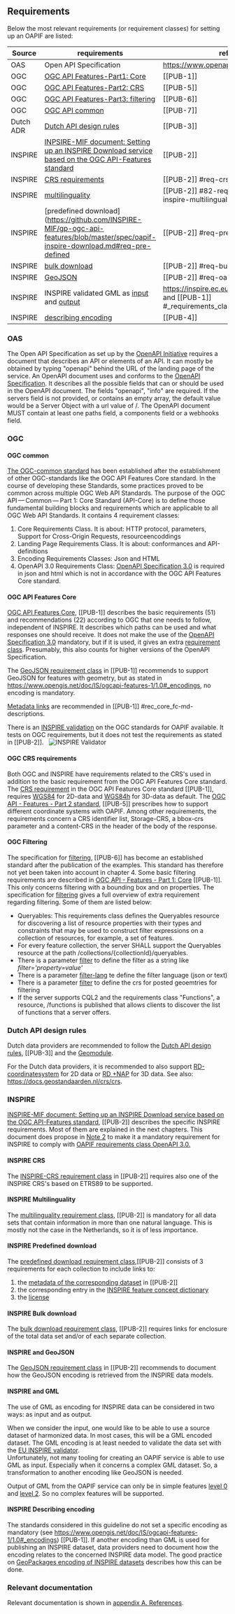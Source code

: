 ## Requirements

Below the most relevant requirements (or requirement classes) for setting up an OAPIF are listed:

| Source   | requirements | reference | 
|----------|--------------|-----------| 
| OAS      | Open API Specification| https://www.openapis.org/ |
| OGC      | [OGC API Features-Part1: Core](https://www.opengis.net/doc/IS/ogcapi-features-1/1.0) | [[PUB-1]] |
| OGC      | [OGC API Features-Part2: CRS](https://www.opengis.net/doc/IS/ogcapi-features-2/1.0) | [[PUB-5]] |
| OGC      | [OGC API Features-Part3: filtering](https://www.opengis.net/doc/IS/ogcapi-features-3/1.0) | [[PUB-6]] |
| OGC      | [OGC API common](https://www.ogc.org/publications/standard/ogcapi-common/) | [[PUB-7]]
| Dutch ADR| [Dutch API design rules](https://www.geonovum.nl/over-geonovum/actueel/rest-api-design-rules-op-pas-toe-leg-uit-lijst) | [[PUB-3]] |
| INSPIRE  | [INPSIRE-MIF document: Setting up an INSPIRE Download service based on the OGC API-Features standard](https://github.com/INSPIRE-MIF/gp-ogc-api-features/blob/master/spec/oapif-inspire-download.md) | [[PUB-2]] |
| INSPIRE  | [CRS requirements](https://github.com/INSPIRE-MIF/gp-ogc-api-features/blob/master/spec/oapif-inspire-download.md#req-crs) | [[PUB-2]] #req-crs |
| INSPIRE  | [multilinguality](https://github.com/INSPIRE-MIF/gp-ogc-api-features/blob/master/spec/oapif-inspire-download.md#82-requirements-class-inspire-multilinguality-) |  [[PUB-2]] #82-requirements-class-inspire-multilinguality- |
| INSPIRE  | [predefined download](https://github.com/INSPIRE-MIF/gp-ogc-api-features/blob/master/spec/oapif-inspire-download.md#req-pre-defined | [[PUB-2]] #req-pre-defined |
| INSPIRE  | [bulk download](https://github.com/INSPIRE-MIF/gp-ogc-api-features/blob/master/spec/oapif-inspire-download.md#req-bulk-download) | [[PUB-2]] #req-bulk-download  |
| INSPIRE  | [GeoJSON](https://github.com/INSPIRE-MIF/gp-ogc-api-features/blob/master/spec/oapif-inspire-download.md#req-oapif-json) | [[PUB-2]] #req-oapif-json |
| INSPIRE  | INSPIRE validated GML as [input](https://inspire.ec.europa.eu/validator/about/) and [output](https://www.opengis.net/doc/IS/ogcapi-features-1/1.0#_requirements_class_geography_markup_language_gml_simple_features_profile_level_2) | https://inspire.ec.europa.eu/validator/about/ and [[PUB-1]] #_requirements_classes_for_encodings |
| INSPIRE  | [describing encoding](https://github.com/INSPIRE-MIF/2017.2/blob/master/GeoJSON/geojson-encoding-rule.md#inspire-requirements-for-encoding-rules) | [[PUB-4]] |

### OAS

The Open API Specification as set up by the [OpenAPI Initiative](https://openapis.org/) requires a document that describes an API or elements of an API. 
It can mostly be obtained by typing "openapi" behind the URL of the landing page of the service.
An OpenAPI document uses and conforms to the [OpenAPI Specification](https://spec.openapis.org/oas/v3.1.0).
It describes all the possible fields that can or should be used in the OpenAPI document.
The fields "openapi", "info" are required.
If the servers field is not provided, or contains an empty array, the default value would be a Server Object with a url value of /.
The OpenAPI document MUST contain at least one paths field, a components field or a webhooks field.

### OGC

#### OGC common

[The OGC-common standard](https://www.opengis.net/doc/is/ogcapi-common-1/1.0) has been established after the establishment of other OGC-standards like the OGC API Features Core standard.
In the course of developing these Standards, some practices proved to be common across multiple OGC Web API Standards.
The purpose of the OGC API — Common — Part 1: Core Standard (API-Core) is to define those fundamental building blocks and requirements which are applicable to all OGC Web API Standards.
It contains 4 requirement classes:
1. Core Requirements Class. It is about: HTTP protocol, parameters, Support for Cross-Origin Requests, resourceencoddings
2. Landing Page Requirements Class. It is about: conformances and API-definitions
3. Encoding Requirements Classes: Json and HTML
4. OpenAPI 3.0 Requirements Class: [OpenAPI Specification 3.0](https://spec.openapis.org/oas/v3.0) is required in json and html which is not in accordance with the OGC API Features Core standard.

#### OGC API Features Core

[OGC API Features Core](https://www.opengis.net/doc/IS/ogcapi-features-1/1.0), [[PUB-1]] describes the basic requirements (51) and recommendations (22) according to OGC that one needs to follow, independent of INSPIRE. 
It describes which paths can be used and what responses one should receive. 
It does not make the use of the [OpenAPI Specification 3.0](https://spec.openapis.org/oas/v3.0) mandatory, but if it is used, it gives an extra [requirement class](https://www.opengis.net/doc/IS/ogcapi-features-1/1.0#rc_oas30).
Presumably, this also counts for higher versions of the OpenAPI Specification.

The [GeoJSON requirement class](https://www.opengis.net/doc/IS/ogcapi-features-1/1.0#_requirements_class_geojson) in [[PUB-1]] recommends to support GeoJSON for features with geometry, but as stated in https://www.opengis.net/doc/IS/ogcapi-features-1/1.0#_encodings, no encoding is mandatory. 

[Metadata links](https://www.opengis.net/doc/IS/ogcapi-features-1/1.0#rec_core_fc-md-descriptions) are recommended in [[PUB-1]] #rec_core_fc-md-descriptions.

There is an [INSPIRE validation](https://inspire.ec.europa.eu/validator/home/index.html) on the OGC standards for OAPIF available. It tests on OGC requirements, but it does not test the requirements as stated in [[PUB-2]].
&nbsp;&nbsp;![INSPIRE Validator](media/INSPIRE_validator_OAPIF.png "Validation on the OGC standards for OAPIF")

#### OGC CRS requirements

Both OGC and INSPIRE have requirements related to the CRS's used in addition to the basic requirement from the OGC API Features Core standard.
The [CRS requirement](https://www.opengis.net/doc/IS/ogcapi-features-1/1.0#_coordinate_reference_systems) in the OGC API Features Core standard [[PUB-1]], requires [WGS84](http://www.opengis.net/def/crs/OGC/1.3/CRS84) for 2D-data and [WGS84h](http://www.opengis.net/def/crs/OGC/0/CRS84h) for 3D-data as default.
The [OGC API - Features - Part 2 standard](https://www.opengis.net/doc/IS/ogcapi-features-2/1.0), [[PUB-5]] prescribes how to support different coordinate systems with OAPIF.
Among other requirements, the requirements concern a CRS identifier list, Storage-CRS, a bbox-crs parameter and a content-CRS in the header of the body of the response.

#### OGC Filtering

The specification for [filtering](https://www.opengis.net/doc/IS/ogcapi-features-3/1.0), [[PUB-6]] has become an established standard after the publication of the examples. 
This standard has therefore not yet been taken into account in chapter 4.
Some basic filtering requirements are described in [OGC API - Features - Part 1: Core](https://www.opengis.net/doc/IS/ogcapi-features-1/1.0#_items_) [[PUB-1]].
This only concerns filtering with a bounding box and on properties.
The specification for [filtering](https://www.opengis.net/doc/IS/ogcapi-features-3/1.0) gives a full overview of extra requirement regarding filtering.
Some of them are listed below:
- Queryables: This requirements class defines the Queryables resource for discovering a list of resource properties with their types and constraints that may be used to construct filter expressions on a collection of resources, for example, a set of features.
- For every feature collection, the server SHALL support the Queryables resource at the path /collections/{collectionId}/queryables.
- There is a parameter [filter](https://www.opengis.net/doc/IS/ogcapi-features-3/1.0#filter-param) to define the filter as a string like _filter='property=value'_
- There is a parameter [filter-lang](https://www.opengis.net/doc/IS/ogcapi-features-3/1.0#filter-lang-param)  te define the filter language (json or text)
- There is a parameter [filter](https://www.opengis.net/doc/IS/ogcapi-features-3/1.0#filter-crs-param) to define the crs for posted geoemtries for filtering
- If the server supports CQL2 and the requirements class "Functions", a resource, /functions is published that allows clients to discover the list of functions that a server offers. 


### Dutch API design rules

Dutch data providers are recommended to follow the [Dutch API design rules](https://www.geonovum.nl/over-geonovum/actueel/rest-api-design-rules-op-pas-toe-leg-uit-lijst), [[PUB-3]] and the [Geomodule](https://docs.geostandaarden.nl/api/API-Strategie-mod-geo/). 

For the Dutch data providers, it is recommended to also support [RD-coordinatesystem](https://www.opengis.net/def/crs/EPSG/0/28992) for 2D data or [RD +NAP](https://www.opengis.net/def/crs/EPSG/0/7415) for 3D data. See also: https://docs.geostandaarden.nl/crs/crs. 

### INSPIRE

[INSPIRE-MIF document: Setting up an INSPIRE Download service based on the OGC API-Features standard](https://github.com/INSPIRE-MIF/gp-ogc-api-features/blob/master/spec/oapif-inspire-download.md), [[PUB-2]] describes the specific INSPIRE requirements.
Most of them are explained in the next chapters.
This document does propose in [Note 2](https://github.com/INSPIRE-MIF/gp-ogc-api-features/blob/master/spec/oapif-inspire-download.md#81-requirements-class-inspire-pre-defined-data-set-download-oapif--) to make it a mandatory requirement for INSPIRE to comply with [OAPIF requirements class OpenAPI 3.0.](https://www.opengis.net/doc/IS/ogcapi-features-1/1.0#rc_oas30)

#### INSPIRE CRS

The [INSPIRE-CRS requirement class](https://github.com/INSPIRE-MIF/gp-ogc-api-features/blob/master/spec/oapif-inspire-download.md#req-crs) in [[PUB-2]] requires also one of the INSPIRE CRS's based on ETRS89 to be supported.

#### INSPIRE Multilinguality

The [multilinguality requirement class](https://github.com/INSPIRE-MIF/gp-ogc-api-features/blob/master/spec/oapif-inspire-download.md#82-requirements-class-inspire-multilinguality-), [[PUB-2]] is mandatory for all data sets that contain information in more than one natural language.
This is mostly not the case in the Netherlands, so it is of less importance.

#### INSPIRE Predefined download

The [predefined download requirement class](https://github.com/INSPIRE-MIF/gp-ogc-api-features/blob/master/spec/oapif-inspire-download.md#req-pre-defined),[[PUB-2]] consists of 3 requirements for each collection to include links to:
1. the [metadata of the corresponding dataset](https://github.com/INSPIRE-MIF/gp-ogc-api-features/blob/master/spec/oapif-inspire-download.md#metadata-elements-of-the-data-set) in [[PUB-2]]
2. the corresponding entry in the [INSPIRE feature concept dictionary](https://inspire.ec.europa.eu/featureconcept)
3. the [license](https://github.com/INSPIRE-MIF/gp-ogc-api-features/blob/master/spec/oapif-inspire-download.md#terms-of-use)

#### INSPIRE Bulk download

The [bulk download requirement class](https://github.com/INSPIRE-MIF/gp-ogc-api-features/blob/master/spec/oapif-inspire-download.md#req-bulk-download), [[PUB-2]] requires links for enclosure of the total data set and/or of each separate collection.

#### INSPIRE and GeoJSON

The [GeoJSON requirement class](https://github.com/INSPIRE-MIF/gp-ogc-api-features/blob/master/spec/oapif-inspire-download.md#req-oapif-json) in [[PUB-2]] recommends to document how the GeoJSON encoding is retrieved from the INSPIRE data models.

#### INSPIRE and GML
The use of GML as encoding for INSPIRE data can be considered in two ways: as input and as output.

When we consider the input, one would like to be able to use a source dataset of harmonized data. In most cases, this will be a GML encoded dataset. 
The GML encoding is at least needed to validate the data set with the [EU INSPIRE  validator](https://inspire.ec.europa.eu/validator/about/).  
Unfortunately, not many tooling for creating an OAPIF service is able to use GML as input. Especially when it concerns a complex GML dataset. So, a transformation to another encoding like GeoJSON is needed.

Output of GML from the OAPIF service can only be in simple features [level 0](https://www.opengis.net/doc/IS/ogcapi-features-1/1.0#_requirements_class_geography_markup_language_gml_simple_features_profile_level_0) and [level 2](https://www.opengis.net/doc/IS/ogcapi-features-1/1.0#_requirements_class_geography_markup_language_gml_simple_features_profile_level_2).
So no complex features will be supported.

#### INSPIRE Describing encoding

The standards considered in this guideline do not set a specific encoding as mandatory (see https://www.opengis.net/doc/IS/ogcapi-features-1/1.0#_encodings) [[PUB-1]].
If another encoding than GML is used for publishing an INSPIRE dataset, data providers need to document how the encoding relates to the concerned INSPIRE data model.
The good practice on [GeoPackages encoding of INSPIRE datasets](https://inspire.ec.europa.eu/good-practice/geopackage-encoding-inspire-datasets) describes how this can be done.

###	Relevant documentation 

Relevant documentation is shown in [appendix A. References](#references).
